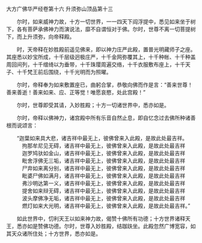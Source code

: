 大方广佛华严经卷第十六 升须弥山顶品第十三

　　尔时，如来威神力故，十方一切世界，一一四天下阎浮提中，悉见如来坐于树下，各有菩萨承佛神力而演说法，靡不自谓恒对于佛。尔时，世尊不离一切菩提树下，而上升须弥，向帝释殿。

　　时，天帝释在妙胜殿前遥见佛来，即以神力庄严此殿，置普光明藏师子之座。其座悉以妙宝所成，十千层级迥极庄严，十千金网弥覆其上，十千种帐、十千种盖周回间列，十千缯绮以为垂带，十千珠璎周遍交络，十千衣服敷布座上，十千天子、十千梵王前后围绕，十千光明而为照曜。

　　尔时，帝释奉为如来敷置座已，曲躬合掌，恭敬向佛而作是言：“善来世尊！善来善逝！善来如来、应、正等觉！唯愿哀愍，处此宫殿！”

　　尔时，世尊即受其请，入妙胜殿；十方一切诸世界中，悉亦如是。

　　尔时，帝释以佛神力，诸宫殿中所有乐音自然止息，即自忆念过去佛所种诸善根而说颂言：

　　“迦葉如来具大悲，诸吉祥中最无上，彼佛曾来入此殿，是故此处最吉祥。   
　　　拘那牟尼见无碍，诸吉祥中最无上，彼佛曾来入此殿，是故此处最吉祥   
　　　迦罗鸠驮如金山，诸吉祥中最无上，彼佛曾来入此殿，是故此处最吉祥   
　　　毗舍浮佛无三垢，诸吉祥中最无上，彼佛曾来入此殿，是故此处最吉祥   
　　　尸弃如来离分别，诸吉祥中最无上，彼佛曾来入此殿，是故此处最吉祥   
　　　毗婆尸佛如满月，诸吉祥中最无上，彼佛曾来入此殿，是故此处最吉祥   
　　　弗沙明达第一义，诸吉祥中最无上，彼佛曾来入此殿，是故此处最吉祥   
　　　提舍如来辩无碍，诸吉祥中最无上，彼佛曾来入此殿，是故此处最吉祥   
　　　波头摩佛净无垢，诸吉祥中最无上，彼佛曾来入此殿，是故此处最吉祥   
　　　燃灯如来大光明，诸吉祥中最无上，彼佛曾来入此殿，是故此处最吉祥。”

　　如此世界中，忉利天王以如来神力故，偈赞十佛所有功德；十方世界诸释天王，悉亦如是赞佛功德。尔时，世尊入妙胜殿，结跏趺坐。此殿忽然广博宽容，如其天众诸所住处；十方世界，悉亦如是。